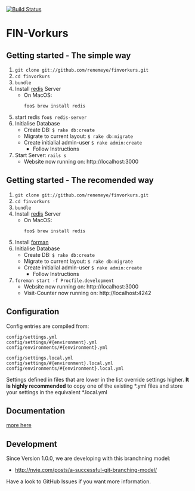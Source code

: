 [![Build Status](https://travis-ci.org/renemeye/finvorkurs.png)](https://travis-ci.org/renemeye/finvorkurs)

FIN-Vorkurs
===========

Getting started - **The simple way**
-------------------------------------

1. ```git clone git://github.com/renemeye/finvorkurs.git```
2. ```cd finvorkurs```
3. ``` bundle ```
4. Install [redis](http://redis.io) Server
	* On MacOS:
		```
		foo$ brew install redis
		```
5. start redis
		```
		foo$ redis-server
		```
6. Initialise Database
	* Create DB: ```$ rake db:create```
	* Migrate to current layout: ```$ rake db:migrate```
	* Create initialial admin-user ```$ rake admin:create```
		* Follow Instructions
7. Start Server: ```rails s```
	* Website now running on: http://localhost:3000

Getting started - **The recomended way**
-----------------------------------------

1. ```git clone git://github.com/renemeye/finvorkurs.git```
2. ```cd finvorkurs```
3. ``` bundle ```
4. Install [redis](http://redis.io) Server
	* On MacOS:
		```
		foo$ brew install redis
		```
5. Install [forman](https://github.com/ddollar/foreman)
6. Initialise Database
	* Create DB: ```$ rake db:create```
	* Migrate to current layout: ```$ rake db:migrate```
	* Create initialial admin-user ```$ rake admin:create```
		* Follow Instructions
7. ```foreman start -f Procfile.development```
	* Website now running on: http://localhost:3000
	* Visit-Counter now running on: http://localhost:4242

Configuration
-------------
Config entries are compiled from:

    config/settings.yml
    config/settings/#{environment}.yml
    config/environments/#{environment}.yml
    
    config/settings.local.yml
    config/settings/#{environment}.local.yml
    config/environments/#{environment}.local.yml    

Settings defined in files that are lower in the list override settings higher.
**It is highly recommended** to copy one of the existing *.yml files and store your settings in the equivalent *.local.yml

Documentation
-------------
[more here](./doc/README.md)


Development
-----------

Since Version 1.0.0, we are developing with this branchning model:
* http://nvie.com/posts/a-successful-git-branching-model/

Have a look to GitHub Issues if you want more information.
